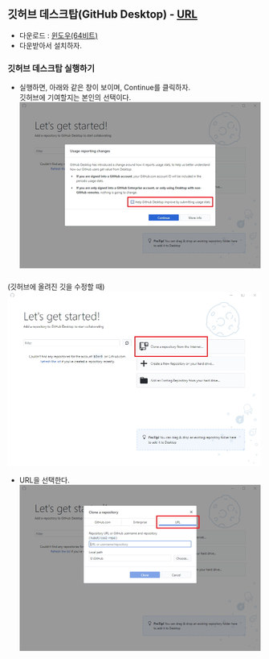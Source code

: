 ## 깃허브 데스크탑(GitHub Desktop) - [URL](https://desktop.github.com/)
- 다운로드 : [윈도우(64비트)](https://desktop.githubusercontent.com/releases/1.6.2-f9fea0e6/GitHubDesktopSetup.exe)
- 다운받아서 설치하자.
### 깃허브 데스크탑 실행하기
- 실행하면, 아래와 같은 창이 보이며, Continue를 클릭하자.  
  깃허브에 기여할지는 본인의 선택이다.  
![img/github_desktop_01-3.jpg](img/github_desktop_01-3.jpg)  
### 
(깃허브에 올려진 깃을 수정할 때)
![img/github_desktop_02-2.jpg](img/github_desktop_02-2.jpg)  
- URL을 선택한다.
![img/github_desktop_03-4.jpg](img/github_desktop_03-4.jpg)  
